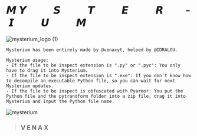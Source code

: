 # **𝙈 ­  ­  ­  ­  ­  ­  ­  ­  ­  ­ 𝙔 ­  ­  ­  ­  ­  ­  ­  ­  ­  ­ 𝙎 ­  ­  ­  ­  ­  ­  ­  ­  ­  ­ 𝙏 ­  ­  ­  ­  ­  ­  ­  ­  ­  ­ 𝙀 ­  ­  ­  ­  ­  ­  ­  ­  ­  ­  𝙍 ­  ­  ­  ­  ­  ­  ­  ­  ­  ­  𝙄 ­  ­  ­  ­  ­  ­  ­  ­  ­  ­ 𝙐 ­  ­  ­  ­  ­  ­  ­  ­  ­  ­ 𝙈**
![mysterium_logo (1)](https://user-images.githubusercontent.com/81310818/132258721-dc02bb73-772c-4530-a636-4daffbcdc23a.png)
```
Mysterium has been entirely made by @venaxyt, helped by @IDRALOU.
```
```
Mysterium usage:
- If the file to be inspect extension is ".py" or ".pyc": You only have to drag it into Mysterium.
- If the file to be inspect extension is ".exe": If you don't know how to decompile an executable Python file, so you can wait for next Mysterium updates.
- If the file to be inspect is obfuscated with Pyarmor: You put the Python file and the pytrandform folder into a zip file, drag it into Mysterium and input the Python file name.
```
![mysterium](https://user-images.githubusercontent.com/81310818/132141525-0bfb0f6e-a0d4-4770-8861-97622160baff.PNG)
> ### **V E N A X**

